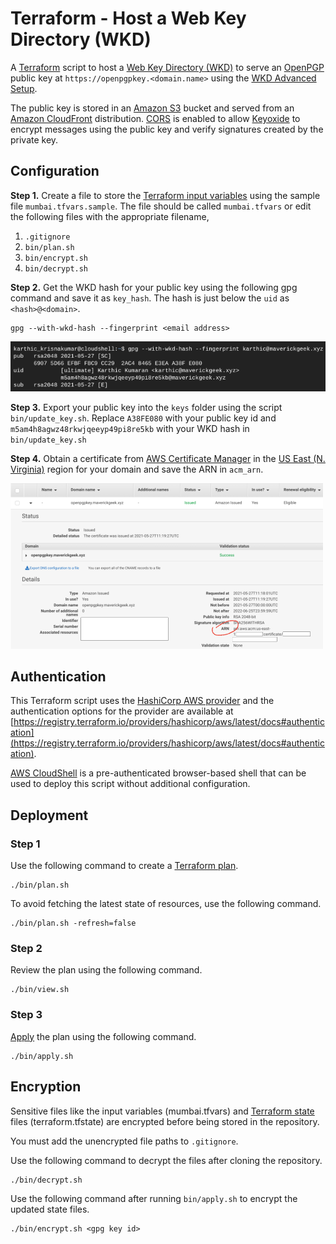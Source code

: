 # Terraform - Host a Web Key Directory (WKD)
A [Terraform](https://www.terraform.io/) script to host a [Web Key Directory (WKD)](https://wiki.gnupg.org/WKD) to serve an [OpenPGP](https://en.wikipedia.org/wiki/Pretty_Good_Privacy) public key at `https://openpgpkey.<domain.name>` using the [WKD Advanced Setup](https://keyoxide.org/guides/web-key-directory#the-advanced-setup).

The public key is stored in an [Amazon S3](https://aws.amazon.com/s3/) bucket and served from an [Amazon CloudFront](https://aws.amazon.com/cloudfront/) distribution. [CORS](https://developer.mozilla.org/en-US/docs/Web/HTTP/CORS) is enabled to allow [Keyoxide](https://keyoxide.org/) to encrypt messages using the public key and verify signatures created by the private key.

## Configuration

**Step 1.** Create a file to store the [Terraform input variables](https://www.terraform.io/docs/language/values/variables.html) using the sample file `mumbai.tfvars.sample`. The file should be called `mumbai.tfvars` or edit the following files with the appropriate filename,
1. `.gitignore`
1. `bin/plan.sh`
1. `bin/encrypt.sh`
1. `bin/decrypt.sh`

**Step 2.** Get the WKD hash for your public key using the following gpg command and save it as `key_hash`. The hash is just below the `uid` as `<hash>@<domain>`.
```
gpg --with-wkd-hash --fingerprint <email address>
```
![gpg screenshot](https://github.com/k3karthic/terraform__wkd/raw/main/resources/gpg_wkd_hash_screenshot.png)

**Step 3.** Export your public key into the `keys` folder using the script `bin/update_key.sh`. Replace `A38FE080` with your public key id and `m5am4h8agwz48rkwjqeeyp49pi8re5kb` with your WKD hash in `bin/update_key.sh`

**Step 4.** Obtain a certificate from [AWS Certificate Manager](https://aws.amazon.com/certificate-manager/) in the [US East (N. Virginia)](https://docs.aws.amazon.com/AmazonCloudFront/latest/DeveloperGuide/cnames-and-https-requirements.html#https-requirements-aws-region) region for your domain and save the ARN in `acm_arn`.

![acm screenshot](https://github.com/k3karthic/terraform__wkd/raw/main/resources/acm_screenshot.png)

## Authentication

This Terraform script uses the [HashiCorp AWS provider](https://registry.terraform.io/providers/hashicorp/aws/latest/docs) and the authentication options for the provider are available at [https://registry.terraform.io/providers/hashicorp/aws/latest/docs#authentication](https://registry.terraform.io/providers/hashicorp/aws/latest/docs#authentication).

[AWS CloudShell](https://aws.amazon.com/cloudshell/) is a pre-authenticated browser-based shell that can be used to deploy this script without additional configuration.

## Deployment

### Step 1

Use the following command to create a [Terraform plan](https://www.terraform.io/docs/cli/run/index.html#planning).
```
./bin/plan.sh
```

To avoid fetching the latest state of resources, use the following command.
```
./bin/plan.sh -refresh=false
```

### Step 2

Review the plan using the following command.
```
./bin/view.sh
```

### Step 3

[Apply](https://www.terraform.io/docs/cli/run/index.html#applying) the plan using the following command.
```
./bin/apply.sh
```

## Encryption

Sensitive files like the input variables (mumbai.tfvars) and [Terraform state](https://www.terraform.io/docs/language/state/index.html) files (terraform.tfstate) are encrypted before being stored in the repository. 

You must add the unencrypted file paths to `.gitignore`.

Use the following command to decrypt the files after cloning the repository.
```
./bin/decrypt.sh
```

Use the following command after running `bin/apply.sh` to encrypt the updated state files.
```
./bin/encrypt.sh <gpg key id>
```
